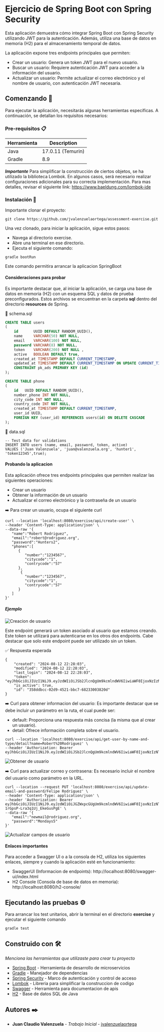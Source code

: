 # Ejercicio de Spring Boot con Spring Security

Esta aplicación demuestra cómo integrar Spring Boot con Spring Security utilizando JWT para la autenticación. Además, utiliza una base de datos en memoria (H2) para el almacenamiento temporal de datos.

La aplicación expone tres endpoints principales que permiten:

- Crear un usuario: Genera un token JWT para el nuevo usuario.
- Buscar un usuario: Requiere autenticación JWT para acceder a la información del usuario.
- Actualizar un usuario: Permite actualizar el correo electrónico y el nombre de usuario, con autenticación JWT necesaria.
## Comenzando 🚀

Para ejecutar la aplicación, necesitarás algunas herramientas específicas. A continuación, se detallan los requisitos necesarios:

### Pre-requisitos 📋


| Herramienta | Description |
| --- | ----------- |
| Java | 17.0.11 (Temurin) |
| Gradle | 8.9 |

***Importante***
Para simplificar la construcción de ciertos objetos, se ha utilizado la biblioteca Lombok. En algunos casos, será necesario realizar configuraciones adicionales para su correcta implementación. Para mas detalles, revisar el siguiente link: https://www.baeldung.com/lombok-ide

### Instalación 🔧
Importante clonar el proyecto:
```
git clone https://github.com/jvalenzuelaortega/assessment-exercise.git
```
Una vez clonado, para iniciar la aplicación, sigue estos pasos:

- Navega al directorio exercise.
- Abre una terminal en ese directorio.
- Ejecuta el siguiente comando:

```
gradle bootRun
```

Este comando permitira arrancar la aplicacion SpringBoot

#### Consideraciones para probar

Es importante destacar que, al iniciar la aplicación, se carga una base de datos en memoria (H2) con un esquema SQL y datos de prueba preconfigurados. Estos archivos se encuentran en la carpeta **sql** dentro del directorio **resources** de Spring.

📄 schema.sql
```sql
CREATE TABLE users
(
    id       UUID DEFAULT RANDOM_UUID(),
    name     VARCHAR(50) NOT NULL,
    email    VARCHAR(100) NOT NULL,
    password VARCHAR(8) NOT NULL,
    token    VARCHAR(200) NOT NULL ,
    active   BOOLEAN DEFAULT true,
    created_at TIMESTAMP DEFAULT CURRENT_TIMESTAMP,
    updated_at TIMESTAMP DEFAULT CURRENT_TIMESTAMP ON UPDATE CURRENT_TIMESTAMP,
    CONSTRAINT pk_ads PRIMARY KEY (id)
);

CREATE TABLE phone
(
    id   UUID DEFAULT RANDOM_UUID(),
    number_phone INT NOT NULL,
    city_code INT NOT NULL,
    country_code INT NOT NULL,
    created_at TIMESTAMP DEFAULT CURRENT_TIMESTAMP,
    user_id UUID,
    FOREIGN KEY (user_id) REFERENCES users(id) ON DELETE CASCADE
);

```

📄 data.sql
```
-- Test data for validations
INSERT INTO users (name, email, password, token, active)
VALUES ('Juan Valenzuela', 'juan@valenzuela.org', 'hunter1', 'token12345',true);
```

#### Probando la aplicacion
Esta aplicación ofrece tres endpoints principales que permiten realizar las siguientes operaciones:

- Crear un usuario
- Obtener la información de un usuario
- Actualizar el correo electrónico y la contraseña de un usuario

➡️ Para crear un usuario, ocupa el siguiente curl

```
curl --location 'localhost:8080/exercise/api/create-user' \
--header 'Content-Type: application/json' \
--data-raw '{
   "name":"Robert Rodriguez",
   "email":"robert@rodriguez.org",
   "password":"Hunters2",
   "phones":[
      {
         "number":"1234567",
         "citycode":"1",
         "contrycode":"57"
      },
       {
         "number":"1234567",
         "citycode":"1",
         "contrycode":"57"
      }
   ]
}'
```
##### Ejemplo

![Creacion de usuario](images/create-user.gif)


Este endpoint generará un token asociado al usuario que estamos creando. Este token se utilizará para autenticarse en los otros dos endpoints. Cabe destacar que solo este endpoint puede ser utilizado sin un token.

✅ Respuesta esperada

```
{
    "created": "2024-08-12 22:28:03",
    "modified": "2024-08-12 22:28:03",
    "last_login": "2024-08-12 22:28:03",
    "token": "eyJhbGciOiJIUzI1NiJ9.eyJzdWIiOiJSb2JlcnQgUm9kcmlndWV6IiwiaWF0IjoxNzIzNTE2MDgzLCJleHAiOjE3MjM1MTk2ODN9.pyfUHE4C6zbcpQhjjROvLpdCA3LV6DAP1LnfwZCdzPU",
    "is_active": true,
    "id": "358ddbcc-02d9-4521-bbc7-68233003820d"
}
```

➡️ Curl para obtener informacion del usuario: 
Es importante destacar que se debe incluir un parámetro en la ruta, el cual puede ser:

- default: Proporciona una respuesta más concisa (la misma que al crear un usuario).
- detail: Ofrece información completa sobre el usuario.

```
curl --location 'localhost:8080/exercise/api/get-user-by-name-and-type/detail?name=Robert%20Rodriguez' \
--header 'Authorization: Bearer eyJhbGciOiJIUzI1NiJ9.eyJzdWIiOiJSb2JlcnQgUm9kcmlndWV6IiwiaWF0IjoxNzIzNTE2MDgzLCJleHAiOjE3MjM1MTk2ODN9.pyfUHE4C6zbcpQhjjROvLpdCA3LV6DAP1LnfwZCdzPU'
```

![Obtener de usuario](images/get-user.gif)

➡️ Curl para actualizar correo y contrasena:
Es necesario incluir el nombre del usuario como parámetro en la URL.

```
curl --location --request PUT 'localhost:8080/exercise/api/update-email-and-password/Felipe Rodriguez' \
--header 'Content-Type: application/json' \
--header 'Authorization: Bearer eyJhbGciOiJIUzI1NiJ9.eyJzdWIiOiJGZWxpcGUgUm9kcmlndWV6IiwiaWF0IjoxNzIzNTYyMDg5LCJleHAiOjE3MjM1NjU2ODl9.1bR_p3j5og3gXOC2c-1rGpsP-Lra3q1Uj_EkeGusPgE' \
--data-raw '{
   "email":"newmail@rodriguez.org",
   "password":"Mondays5"
}'

```

![Actualizar campos de usuario](images/update-user.gif)

#### Enlaces importantes
Para acceder a Swagger UI o a la consola de H2, utiliza los siguientes enlaces, siempre y cuando la aplicación esté en funcionamiento:

- SwaggerUI (Informacion de endpoints): http://localhost:8080/swagger-ui/index.html
- H2 Console (Consola de base de datos en memoria): http://localhost:8080/h2-console/

## Ejecutando las pruebas ⚙️

Para arrancar los test unitarios, abrir la terminal en el directorio **exercise** y ejecutar el siguiente comando

```
gradle test
```

## Construido con 🛠️

_Menciona las herramientas que utilizaste para crear tu proyecto_

* [Spring Boot](https://spring.io/projects/spring-boot) - Herramienta de desarrollo de microservicios
* [Gradle](https://gradle.org/) - Manejador de dependencias
* [Spring Security](https://spring.io/projects/spring-security) - Marco de autenticación y control de acceso
* [Lombok](https://projectlombok.org/) - Libreria para simplificar la construccion de codigo
* [Swagger](https://swagger.io/) - Herramienta para documentacion de apis
* [H2](https://www.h2database.com/html/main.html) - Base de datos SQL de Java


## Autores ✒️

* **Juan Claudio Valenzuela** - *Trabajo Inicial* - [jvalenzuelaortega](https://github.com/jvalenzuelaortega)
